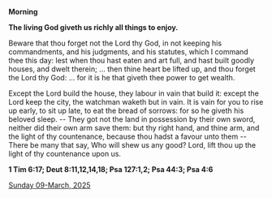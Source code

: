 **Morning**

**The living God giveth us richly all things to enjoy.**
 
Beware that thou forget not the Lord thy God, in not keeping his commandments, and his judgments, and his statutes, which I command thee this day: lest when thou hast eaten and art full, and hast built goodly houses, and dwelt therein; ... then thine heart be lifted up, and thou forget the Lord thy God: ... for it is he that giveth thee power to get wealth.
 
Except the Lord build the house, they labour in vain that build it: except the Lord keep the city, the watchman waketh but in vain. It is vain for you to rise up early, to sit up late, to eat the bread of sorrows: for so he giveth his beloved sleep. -- They got not the land in possession by their own sword, neither did their own arm save them: but thy right hand, and thine arm, and the light of thy countenance, because thou hadst a favour unto them -- There be many that say, Who will shew us any good? Lord, lift thou up the light of thy countenance upon us.  

**1 Tim 6:17; Deut 8:11,12,14,18; Psa 127:1,2; Psa 44:3; Psa 4:6**

[Sunday 09-March, 2025](https://t.me/daily_light)
